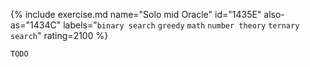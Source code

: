 {% include exercise.md name="Solo mid Oracle" id="1435E" also-as="1434C" labels="`binary search` `greedy` `math` `number theory` `ternary search`" rating=2100 %}

```
TODO
```
